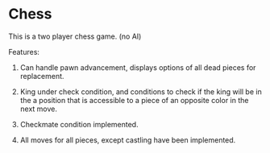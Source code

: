 # Chess

This is a two player chess game. (no AI)


Features:

1. Can handle pawn advancement, displays options of all dead pieces for replacement.

2. King under check condition, and conditions to check if the king will be in the
a position that is accessible to a piece of an opposite color in the next move.

3. Checkmate condition implemented.

4. All moves for all pieces, except castling have been implemented.
